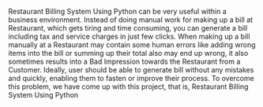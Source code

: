 Restaurant Billing System Using Python can be very useful within a business
environment. Instead of doing manual work for making up a bill at Restaurant, which gets tiring
and time consuming, you can generate a bill including tax and service charges in just few clicks.
When making up a bill manually at a Restaurant may contain some human errors like adding
wrong items into the bill or summing up their total also may end up wrong, it also sometimes
results into a Bad Impression towards the Restaurant from a Customer. Ideally, user should be
able to generate bill without any mistakes and quickly, enabling them to fasten or improve their
process. To overcome this problem, we have come up with this project, that is, Restaurant Billing
System Using Python
